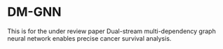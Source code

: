 # DM-GNN
This is for the under review paper Dual-stream multi-dependency graph neural network enables precise cancer survival analysis. 
